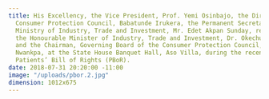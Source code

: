 ```yaml
---
title: His Excellency, the Vice President, Prof. Yemi Osinbajo, the Director General,
  Consumer Protection Council, Babatunde Irukera, the Permanent Secretary, Federal
  Ministry of Industry, Trade and Investment, Mr. Edet Akpan Sunday, representing
  the Honourable Minister of Industry, Trade and Investment, Dr. Okechukwu Enelamah,
  and the Chairman, Governing Board of the Consumer Protection Council, Barr. Emeka
  Nwankpa, at the State House Banquet Hall, Aso Villa, during the recent launch of
  Patients’ Bill of Rights (PBoR).
date: 2018-07-31 20:20:00 -11:00
image: "/uploads/pbor.2.jpg"
dimension: 1012x675
---
```


